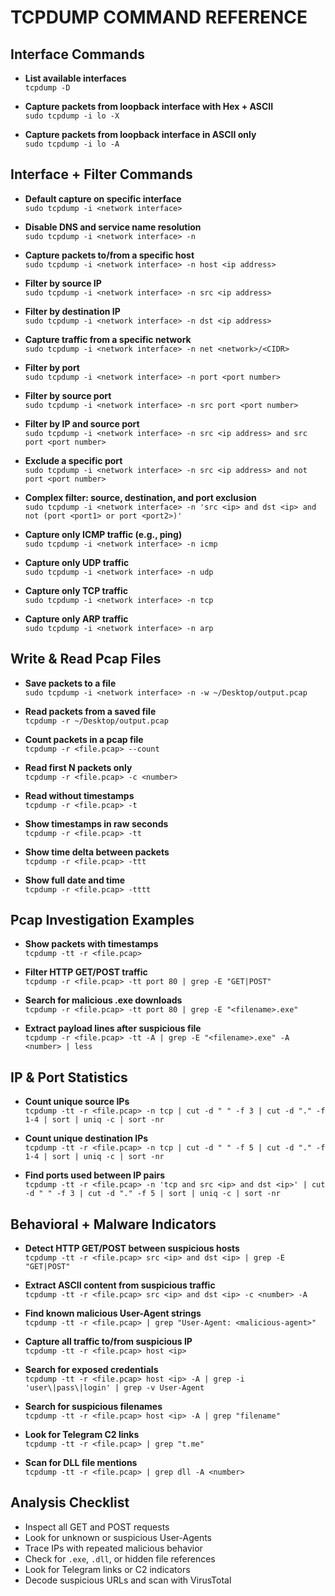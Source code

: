 # TCPDUMP COMMAND REFERENCE

## Interface Commands

- **List available interfaces**  
  `tcpdump -D`

- **Capture packets from loopback interface with Hex + ASCII**  
  `sudo tcpdump -i lo -X`

- **Capture packets from loopback interface in ASCII only**  
  `sudo tcpdump -i lo -A`

## Interface + Filter Commands

- **Default capture on specific interface**  
  `sudo tcpdump -i <network interface>`

- **Disable DNS and service name resolution**  
  `sudo tcpdump -i <network interface> -n`

- **Capture packets to/from a specific host**  
  `sudo tcpdump -i <network interface> -n host <ip address>`

- **Filter by source IP**  
  `sudo tcpdump -i <network interface> -n src <ip address>`

- **Filter by destination IP**  
  `sudo tcpdump -i <network interface> -n dst <ip address>`

- **Capture traffic from a specific network**  
  `sudo tcpdump -i <network interface> -n net <network>/<CIDR>`

- **Filter by port**  
  `sudo tcpdump -i <network interface> -n port <port number>`

- **Filter by source port**  
  `sudo tcpdump -i <network interface> -n src port <port number>`

- **Filter by IP and source port**  
  `sudo tcpdump -i <network interface> -n src <ip address> and src port <port number>`

- **Exclude a specific port**  
  `sudo tcpdump -i <network interface> -n src <ip address> and not port <port number>`

- **Complex filter: source, destination, and port exclusion**  
  `sudo tcpdump -i <network interface> -n 'src <ip> and dst <ip> and not (port <port1> or port <port2>)'`

- **Capture only ICMP traffic (e.g., ping)**  
  `sudo tcpdump -i <network interface> -n icmp`

- **Capture only UDP traffic**  
  `sudo tcpdump -i <network interface> -n udp`

- **Capture only TCP traffic**  
  `sudo tcpdump -i <network interface> -n tcp`

- **Capture only ARP traffic**  
  `sudo tcpdump -i <network interface> -n arp`

## Write & Read Pcap Files

- **Save packets to a file**  
  `sudo tcpdump -i <network interface> -n -w ~/Desktop/output.pcap`

- **Read packets from a saved file**  
  `tcpdump -r ~/Desktop/output.pcap`

- **Count packets in a pcap file**  
  `tcpdump -r <file.pcap> --count`

- **Read first N packets only**  
  `tcpdump -r <file.pcap> -c <number>`

- **Read without timestamps**  
  `tcpdump -r <file.pcap> -t`

- **Show timestamps in raw seconds**  
  `tcpdump -r <file.pcap> -tt`

- **Show time delta between packets**  
  `tcpdump -r <file.pcap> -ttt`

- **Show full date and time**  
  `tcpdump -r <file.pcap> -tttt`

## Pcap Investigation Examples

- **Show packets with timestamps**  
  `tcpdump -tt -r <file.pcap>`

- **Filter HTTP GET/POST traffic**  
  `tcpdump -r <file.pcap> -tt port 80 | grep -E "GET|POST"`

- **Search for malicious .exe downloads**  
  `tcpdump -r <file.pcap> -tt port 80 | grep -E "<filename>.exe"`

- **Extract payload lines after suspicious file**  
  `tcpdump -r <file.pcap> -tt -A | grep -E "<filename>.exe" -A <number> | less`

## IP & Port Statistics

- **Count unique source IPs**  
  `tcpdump -tt -r <file.pcap> -n tcp | cut -d " " -f 3 | cut -d "." -f 1-4 | sort | uniq -c | sort -nr`

- **Count unique destination IPs**  
  `tcpdump -tt -r <file.pcap> -n tcp | cut -d " " -f 5 | cut -d "." -f 1-4 | sort | uniq -c | sort -nr`

- **Find ports used between IP pairs**  
  `tcpdump -tt -r <file.pcap> -n 'tcp and src <ip> and dst <ip>' | cut -d " " -f 3 | cut -d "." -f 5 | sort | uniq -c | sort -nr`

## Behavioral + Malware Indicators

- **Detect HTTP GET/POST between suspicious hosts**  
  `tcpdump -tt -r <file.pcap> src <ip> and dst <ip> | grep -E "GET|POST"`

- **Extract ASCII content from suspicious traffic**  
  `tcpdump -tt -r <file.pcap> src <ip> and dst <ip> -c <number> -A`

- **Find known malicious User-Agent strings**  
  `tcpdump -tt -r <file.pcap> | grep "User-Agent: <malicious-agent>"`

- **Capture all traffic to/from suspicious IP**  
  `tcpdump -tt -r <file.pcap> host <ip>`

- **Search for exposed credentials**  
  `tcpdump -tt -r <file.pcap> host <ip> -A | grep -i 'user\|pass\|login' | grep -v User-Agent`

- **Search for suspicious filenames**  
  `tcpdump -tt -r <file.pcap> host <ip> -A | grep "filename"`

- **Look for Telegram C2 links**  
  `tcpdump -tt -r <file.pcap> | grep "t.me"`

- **Scan for DLL file mentions**  
  `tcpdump -tt -r <file.pcap> | grep dll -A <number>`

## Analysis Checklist

- Inspect all GET and POST requests  
- Look for unknown or suspicious User-Agents  
- Trace IPs with repeated malicious behavior  
- Check for `.exe`, `.dll`, or hidden file references  
- Look for Telegram links or C2 indicators  
- Decode suspicious URLs and scan with VirusTotal
